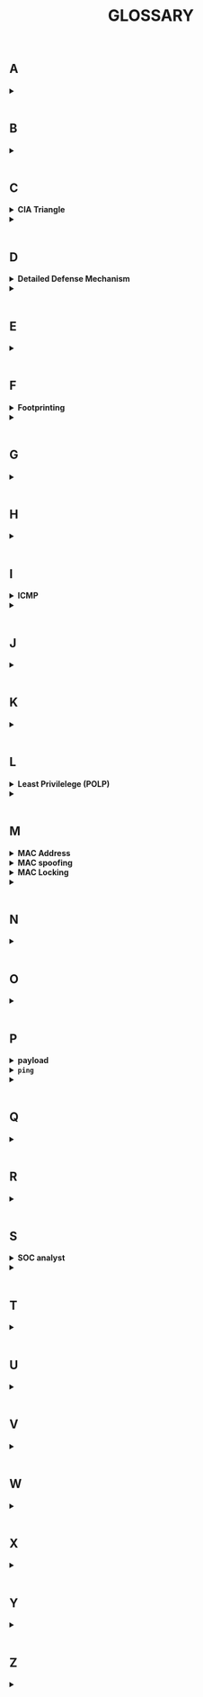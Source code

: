 <h1 align="center"><b>GLOSSARY</b></h1>

<br>

## A
<details>
<summary><b><a href=" "> </a></b></summary><br>


<br><p align="center">※※※※※※※※※※※※</p><br>
</details>



<br>

## B
<details>
<summary><b><a href=" "> </a></b></summary><br>


<br><p align="center">※※※※※※※※※※※※</p><br>
</details>



<br>

## C
<details>
<summary><b><a href=" "> </a>CIA Triangle</b></summary><br>
<div align="center"><img width="70%" src="https://github.com/codenvibes/hackernotes/blob/master/notes/images/2024-01-09%2016_29_10-5.%20Security%20Basics%20and%20CIA%20Triangle%20-%20Zero%20To%20Mastery%20Academy%20-%201920x1080%20726K.m.png"></div>

<br><p align="center">※※※※※※※※※※※※</p><br>
</details>

<details>
<summary><b><a href=" "> </a></b></summary><br>


<br><p align="center">※※※※※※※※※※※※</p><br>
</details>



<br>

## D
<details>
<summary><b><a href=" "> </a>Detailed Defense Mechanism</b></summary><br>

Detailed defense mechanisms in cybersecurity refer to a comprehensive approach to protecting computer systems, networks, and data from unauthorized access, cyberattacks, and other security threats. These mechanisms are designed to provide ***multiple layers of security*** to mitigate the risks posed by various cyber threats.

<br><p align="center">※※※※※※※※※※※※</p><br>
</details>

<details>
<summary><b><a href=" "> </a></b></summary><br>


<br><p align="center">※※※※※※※※※※※※</p><br>
</details>



<br>

## E
<details>
<summary><b><a href=" "> </a></b></summary><br>


<br><p align="center">※※※※※※※※※※※※</p><br>
</details>



<br>

## F
<details>
<summary><b><a href=" "> </a>Footprinting</b></summary><br>

It's the first step of hacking and is also called Information Gathering or reconnaissance: This involves gathering as much information as possible about the target system or network. This can include information about the network infrastructure, system configurations, and potential entry points for exploitation. Methods for footprinting include passive information gathering (e.g., searching online sources, social engineering) and active techniques (e.g., network scanning). ***Footprinting helps us in deciding the path we have to follow to execute a cyberattack.***

<br><p align="center">※※※※※※※※※※※※</p><br>

**Why is information gathering done?**

Imagine a scenario, where you went hunting in a forest.
How do we decide which weapon will we need and what preparations we have to do before actually searching for a hunt?
We look for footprints of animals that give us an idea which animal went from here and in which direction it went.
Based on these footprints, we decide our plan, if it is a tiger, we need to prepare in different ways, and if it's a deer, the plan will be different than that of the tiger.

Similarly, is the case of hacking, footprinting gives us an idea about the target.
We try to gather as much information about the target as possible.
Let us say, we want to hack a website, the footprinting will help us gather basic information about that website.
We will look for which technology that website uses. If it is a PHP Website, the plan will be different, while if it is an ASP website the approach will be different.
So, using footprint we can decide what tools will we need and what techniques can be used to hack the target.

If you do not perform footprinting, then we will end up firing bullets in the dark.

<br><p align="center">※※※※※※※※※※※※</p><br>

You know what footprinting is and why it is done.
You also know the importance of it. It's time to dive deep and see some practical implementation.
Here are some online tools that might help to gather information about the target.

1. **Archive.org** <br>Sometimes you need to scrape data from the websites of your target. Archive.org is used to gather information from the old versions or the closed websites of your target.<br>It is like an internet time machine. The sites are cloned onto the different servers and you can access it to gather data by just entering the domain.<br>Get started: https://archive.org/

2. **DomainTools** <br>DomainTools offers a comprehensive set of tools for domain name research, including WHOIS lookup, domain monitoring, and historical domain data.<br>Get started: https://whois.domaintools.com/

3. **Pipl.com** <br>It is one of the most useful online information-gathering tools.<br>It will give all information about a person that is present on their various social media sites or the data that has been leaked. The information will be sufficient enough to know a person's strength, weakness, location, and other such details.<br>Get started: https://pipl.com/

4. **Insecam.org** <br>All the cameras connected to the internet are available and we can access them. It is the world's biggest directory of online surveillance security cameras.<br>Select a country to watch live street, traffic, parking, office, road, beach, earth online webcams. Now you can search for live webcams around the world.<br>Get started: http://www.insecam.org/en/

5. **Exploit-db.com** <br>It is used to see loT devices, usernames, passwords, etc and other available information.<br>Even it contains various scripts and tools that might have been used in some real hacks.<br>Get started: https://www.exploit-db.com/

6. **OnlineEMailTracer**<br>EmailTracer is a tool to track the email sender's identity.<br>It analyzes the email header and gives the complete details of the sender like IP address, which is a key point to find the culprit and the route followed by the mail, the Mail Server, details of the Service Provider, etc. EmailTracer traces up to the Internet Service Provider level only.<br>Further tracing can be done with the help of ISP and law enforcement agencies. The message-id will be useful for analyzing the mail logs at ISP.<br>Get started: http://www.cyberforensics.in/ Online Email Tracer/index.aspx

<br><p align="center">※※※※※※※※※※※※</p><br>
</details>

<details>
<summary><b><a href=" "> </a></b></summary><br>


<br><p align="center">※※※※※※※※※※※※</p><br>
</details>



<br>

## G
<details>
<summary><b><a href=" "> </a></b></summary><br>


<br><p align="center">※※※※※※※※※※※※</p><br>
</details>



<br>

## H
<details>
<summary><b><a href=" "> </a></b></summary><br>


<br><p align="center">※※※※※※※※※※※※</p><br>
</details>



<br>

## I
<details>
<summary><b><a href=" "> </a>ICMP</b></summary><br>

ICMP stands for ***Internet Control Message Protocol***. It is a network layer protocol that is used to send control messages and report errors between hosts and routers in an IP network. ICMP is an integral part of the Internet Protocol Suite (TCP/IP) and is used for various purposes, including:

1. **Error Reporting**: ICMP is used to report errors in packet delivery. For example, if a router receives an IP packet that it cannot forward, it will send an ICMP message back to the source indicating the nature of the problem.

2. **Diagnostic Tools**: ICMP is commonly used by diagnostic tools like `ping` and `traceroute`. `ping` uses ICMP echo requests and replies to test the reachability of a host and measure round-trip times, while `traceroute` uses ICMP time exceeded messages to map the route that packets take to reach a destination.

3. **Network Management**: ICMP messages are used by network administrators for various management tasks, such as discovering hosts on a network or checking the reachability of specific hosts.

ICMP messages are encapsulated within IP packets, and they do not carry any application data. Instead, they provide feedback about the network itself. ICMP messages are often used by network devices (such as routers) to communicate with each other and with hosts on the network to ensure efficient and error-free packet delivery.

<br><p align="center">※※※※※※※※※※※※</p><br>
</details>

<details>
<summary><b><a href=" "> </a></b></summary><br>


<br><p align="center">※※※※※※※※※※※※</p><br>
</details>



<br>

## J
<details>
<summary><b><a href=" "> </a></b></summary><br>


<br><p align="center">※※※※※※※※※※※※</p><br>
</details>



<br>

## K
<details>
<summary><b><a href=" "> </a></b></summary><br>


<br><p align="center">※※※※※※※※※※※※</p><br>
</details>



<br>

## L
<details>
<summary><b><a href=" "> </a>Least Privilelege (POLP)</b></summary><br>

Least Privilege (POLP) is a principle in computer security that advocates providing users, programs, and processes with only the minimum level of access or permissions needed to perform their tasks. This principle is based on the idea that limiting access rights for users and systems to only what is strictly required can help reduce the potential impact of security breaches or errors.

By following the principle of least privilege, organizations can minimize the risk of unauthorized access to sensitive data or system resources.

<br><p align="center">※※※※※※※※※※※※</p><br>
</details>

<details>
<summary><b><a href=" "> </a></b></summary><br>


<br><p align="center">※※※※※※※※※※※※</p><br>
</details>



<br>

## M
<details>
<summary><b><a href=" "> </a>MAC Address</b></summary><br>

MAC Address stands for Media Access Control Address.
MAC Address ensures that the physical address of the computer is unique.

<br><p align="center">※※※※※※※※※※※※</p><br>
</details>

<details>
<summary><b><a href=" "> </a>MAC spoofing </b></summary><br>

**MAC Spoofing Overview:**

MAC spoofing is a technique used to change the Media Access Control (MAC) address of a network interface on a device. This allows a user to impersonate another device on a network and potentially carry out unauthorized actions.

<br><p align="center">※※※※※※※※※※※※</p><br>

**Importance in Network Hacking:**

MAC spoofing is significant in network hacking, particularly in attacks like Man-in-the-Middle, where an attacker intercepts communication between two parties.

<br><p align="center">※※※※※※※※※※※※</p><br>

**Steps to Change MAC Address:**

1. Disable the interface you want to change.
2. Change the MAC address.
3. Enable the interface.

***Remember:*** *Once we change the MAC address, it doesn't stay forever, once you restart the system, the original MAC automatically replaces the spoofed one*

<br><p align="center">※※※※※※※※※※※※</p><br>

**Command Line Instructions:**

To change the MAC address using the command line:

1) Disable the interface: `ifconfig etho down`<br>Here eth0 is the name of the interface we want to change the MAC for.<br>`down` is a parameter to the ifconfig command, indicating that the eth0 interface should be brought down or deactivated. When an interface is brought down, it effectively disables networking through that interface, meaning it will not be able to send or receive data until it is brought back up.
2) Change the MAC: `ifconfig etho hw ether 00:11:22:33:44:55`<br> Here 'hw' stands for hardware interface and '00:11:22:33:44:55' is the fake MAC that we have given to change the MAC. The Mac address will be changed to this given random address.
3) Enable the interface: `ifconfig etho up`
4) Now simply run the command `ifconfig` and check! The MAC address will be changed...

<br><p align="center">※※※※※※※※※※※※</p><br>

**Windows MAC Address Change:**

Technitium is a freeware utility to spoof the MAC address instantly. To change the MAC address on Windows using Technitium MAC Address Changer:

1. **Download and Install Technitium MAC Address Changer**:
   - If you haven't already, download and install Technitium MAC Address Changer from their official website (https://technitium.com/tmac/).

2. **Launch Technitium MAC Address Changer**:
   - Open the Technitium MAC Address Changer application on your Windows computer.

3. **Select Network Adapter**:
   - From the drop-down list of network adapters, select the adapter for which you want to change the MAC address.

4. **Change MAC Address**:
   - Click on the "Change" button to randomly generate a new MAC address or manually enter the MAC address you want to use. Note that the MAC address should be in the format xx-xx-xx-xx-xx-xx (where x is a hexadecimal digit).

5. **Apply Changes**:
   - Click on the "Change Now!" button to apply the new MAC address to the selected network adapter.

6. **Verify the Change**:
   - To verify that the MAC address has been changed, you can use the `ipconfig /all` command in Command Prompt or PowerShell and look for the "Physical Address" under the network adapter you modified. It should now display the new MAC address.

7. **Revert to Original MAC Address**:
   - If you want to revert to the original MAC address, simply select the network adapter again in Technitium MAC Address Changer, click on the "Restore Original" button, and then click "Change Now!" to apply the change.

8. **Verify the Reversion**:
   - Again, use the `ipconfig /all` command to verify that the MAC address has been reverted to its original value.

<br><p align="center">※※※※※※※※※※※※</p><br>

**Preventing MAC Spoofing:**

- MAC Locking: Lock a MAC address to a specific physical port on the switch to prevent its use on other ports.
- ARP Tables: Use static ARP tables in combination with routing tables to prevent spoofing.


<br><p align="center">※※※※※※※※※※※※</p><br>

**Real Life Facts**
- MAC Address is not an attack that will give you access to systems, but it will play a very important role in network hacking.
- MAC Spoofing is one of the important steps in Wifi Hacking.
- Heard of something called MITM (Man In The Middle) Attacks? MAC Spoofing plays a very important role there as well.
- You can change your MAC to the MAC of another system and pretend to be someone else. Thus you can sit in the middle of the network and intercept it.

<br><p align="center">※※※※※※※※※※※※</p><br>
</details>

<details>
<summary><b><a href=" "> </a>MAC Locking</b></summary><br>

Performing MAC locking involves configuring your network switch to bind a specific MAC address to a physical port, effectively preventing that MAC address from being used on any other port on the switch. Here's a general overview of how you might perform MAC locking on a managed switch:

1. **Access Switch Configuration:**
   - Connect to your network switch using a console cable or through a web-based management interface provided by the switch. You might need administrative credentials to access the switch configuration.

2. **Enter Configuration Mode:**
   - Once you have access to the switch, enter the configuration mode. This can vary depending on the switch model and its management interface. For example, on a Cisco switch, you might enter configuration mode by typing `configure terminal` in the command-line interface (CLI).

3. **Identify the Port and MAC Address:**
   - Identify the port on which you want to lock the MAC address and the MAC address you want to bind to that port. You might need to know the MAC address of the device you want to lock or have it connected to the port during this process.

4. **Configure MAC Locking:**
   - Use the appropriate command to configure MAC locking for the specific port. The command syntax can vary based on the switch's operating system and model. Here's a general example:
     ```
     interface <interface>
     switchport port-security
     switchport port-security mac-address <mac-address>
     switchport port-security violation restrict
     ```
     Replace `<interface>` with the actual interface identifier (e.g., `Ethernet0/1`), and `<mac-address>` with the MAC address you want to lock.

5. **Save Configuration:**
   - Once you have configured MAC locking for the port, save the configuration to make it persistent across reboots. The command to save the configuration varies by switch, but it might be something like `write memory` or `copy running-config startup-config`.

6. **Verify Configuration:**
   - Verify that the MAC locking configuration is applied correctly by checking the switch's configuration and the status of the port. You can use commands like `show running-config` or `show interfaces <interface>` to verify the settings.

7. **Testing:**
   - Test the MAC locking by attempting to connect a different device with a different MAC address to the locked port. The switch should prevent the new device from accessing the network through that port.

Keep in mind that the exact commands and procedures can vary depending on the switch manufacturer, model, and software version. It's important to consult the documentation specific to your switch for detailed instructions tailored to your environment.

<br><p align="center">※※※※※※※※※※※※</p><br>
</details>

<details>
<summary><b><a href=" "> </a></b></summary><br>


<br><p align="center">※※※※※※※※※※※※</p><br>
</details>




<br>

## N
<details>
<summary><b><a href=" "> </a></b></summary><br>


<br><p align="center">※※※※※※※※※※※※</p><br>
</details>



<br>

## O
<details>
<summary><b><a href=" "> </a></b></summary><br>


<br><p align="center">※※※※※※※※※※※※</p><br>
</details>



<br>

## P
<details>
<summary><b><a href=" "> </a>payload</b></summary><br>

A **payload** is a specific piece of code or software that is delivered to a target system as part of an exploit. The payload is designed to execute a certain action on the compromised system once the vulnerability is exploited.
<br><p align="center">※※※※※※※※※※※※</p><br>
</details>

<details>
<summary><b><a href=" "> </a><code>ping</code></b></summary><br>

The `ping` command is used to test the reachability of a host on an IP network. Here's how you can use it:

Basic usage:
```
ping [options] <hostname or IP address>
```

Replace `<hostname or IP address>` with the hostname or IP address of the target you want to ping.

Example:
```
ping google.com
```
This command will send ICMP echo requests to `google.com` and show you the round-trip time for each packet and whether the packets were received successfully.

Common options:
- `-c count`: Specifies the number of ICMP echo requests to send before stopping.
- `-i interval`: Specifies the interval between sending each ICMP echo request.
- `-w deadline`: Specifies a timeout, after which `ping` will stop sending ICMP echo requests.
- `-s packetsize`: Specifies the size of the ICMP echo request packets.

Example with options:
```
ping -c 5 -i 1 google.com
```
This command will send 5 ICMP echo requests to `google.com` with an interval of 1 second between each request.

Using `ping` with IP ranges:
If you want to ping a range of IP addresses, you can use a loop in a script, similar to the one in your original question.

For example, to ping a range of IP addresses from `192.168.1.1` to `192.168.1.254`, you could use a script like this:
```bash
#!/bin/bash

for ip in {1..254}; do
    ping -c 1 192.168.1.$ip | grep "64 bytes" &
done
```
Save this script to a file (e.g., `ping_range.sh`), make it executable with `chmod +x ping_range.sh`, and then run it with `./ping_range.sh`. This script will send a single ICMP echo request to each IP address in the range and print the results for each address that responds.

Remember that using `ping` to scan a large range of IP addresses can generate a lot of network traffic and may be considered intrusive or abusive by network administrators. Always make sure you have permission to perform such scans on a network.

<br><p align="center">※※※※※※※※※※※※</p><br>

The output of the `ping` command provides information about the status of the network connection between your computer and the target host (specified by its IP address or hostname).

Here's an example of a typical `ping` output:
```
PING google.com (216.58.200.110) 56(84) bytes of data.
64 bytes from 216.58.200.110: icmp_seq=1 ttl=55 time=13.2 ms
64 bytes from 216.58.200.110: icmp_seq=2 ttl=55 time=12.8 ms
64 bytes from 216.58.200.110: icmp_seq=3 ttl=55 time=12.8 ms
64 bytes from 216.58.200.110: icmp_seq=4 ttl=55 time=12.7 ms

--- google.com ping statistics ---
4 packets transmitted, 4 received, 0% packet loss, time 3001ms
rtt min/avg/max/mdev = 12.727/12.936/13.236/0.205 ms
```

In this example:
- The first line shows the target host (google.com) and its IP address (216.58.200.110).
- The following lines show the individual ping responses, each indicating the size of the response, the sequence number of the ICMP echo request, the TTL value, and the round-trip time.
- The summary at the end shows that 4 packets were transmitted and received without any loss. It also provides the minimum, average, maximum, and standard deviation of the round-trip times for the received packets.

<br><p align="center">※※※※※※※※※※※※</p><br>
</details>

<details>
<summary><b><a href=" "> </a></b></summary><br>


<br><p align="center">※※※※※※※※※※※※</p><br>
</details>



<br>

## Q
<details>
<summary><b><a href=" "> </a></b></summary><br>


<br><p align="center">※※※※※※※※※※※※</p><br>
</details>



<br>

## R
<details>
<summary><b><a href=" "> </a></b></summary><br>


<br><p align="center">※※※※※※※※※※※※</p><br>
</details>



<br>

## S
<details>
<summary><b><a href=" "> </a>SOC analyst</b></summary><br>

A Security Operations Center (SOC) analyst is a cybersecurity professional responsible for monitoring and analyzing an organization's security posture. Their primary role is to detect, analyze, and respond to security incidents and threats within an organization's IT infrastructure.
<br><p align="center">※※※※※※※※※※※※</p><br>
</details>

<details>
<summary><b><a href=" "> </a></b></summary><br>


<br><p align="center">※※※※※※※※※※※※</p><br>
</details>



<br>

## T
<details>
<summary><b><a href=" "> </a></b></summary><br>


<br><p align="center">※※※※※※※※※※※※</p><br>
</details>



<br>

## U
<details>
<summary><b><a href=" "> </a></b></summary><br>


<br><p align="center">※※※※※※※※※※※※</p><br>
</details>



<br>

## V
<details>
<summary><b><a href=" "> </a></b></summary><br>


<br><p align="center">※※※※※※※※※※※※</p><br>
</details>



<br>

## W
<details>
<summary><b><a href=" "> </a></b></summary><br>


<br><p align="center">※※※※※※※※※※※※</p><br>
</details>



<br>

## X
<details>
<summary><b><a href=" "> </a></b></summary><br>


<br><p align="center">※※※※※※※※※※※※</p><br>
</details>



<br>

## Y
<details>
<summary><b><a href=" "> </a></b></summary><br>


<br><p align="center">※※※※※※※※※※※※</p><br>
</details>



<br>

## Z
<details>
<summary><b><a href=" "> </a></b></summary><br>


<br><p align="center">※※※※※※※※※※※※</p><br>
</details>

<br>
